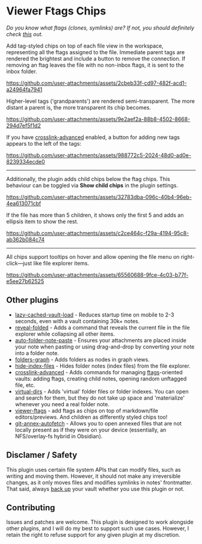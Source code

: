 # Viewer Ftags Chips

_Do you know what ftags (clones, symlinks) are? If not, you should definitely check [this](https://github.com/d7sd6u/obsidian-lazy-cached-vault-load?tab=readme-ov-file#wait-a-minute-what-are-folderindex-notes-what-are-ftags-what-do-you-mean-annexed) out._

Add tag-styled chips on top of each file view in the workspace, representing all the ftags assigned to the file. Immediate parent tags are rendered the brightest and include a button to remove the connection. If removing an ftag leaves the file with no non-inbox ftags, it is sent to the inbox folder.

https://github.com/user-attachments/assets/2cbeb33f-cd97-482f-acd1-a24964fa7941

Higher-level tags ('grandparents') are rendered semi-transparent. The more distant a parent is, the more transparent its chip becomes.

https://github.com/user-attachments/assets/9e2aef2a-88b8-4502-8668-294d7ef5f1d2

If you have [crosslink-advanced](https://github.com/d7sd6u/obsidian-crosslink-advanced) enabled, a button for adding new tags appears to the left of the tags:

https://github.com/user-attachments/assets/988772c5-2024-48d0-ad0e-8239334ecde0

---

Additionally, the plugin adds child chips below the ftag chips. This behaviour can be toggled via **Show child chips** in the plugin settings.

https://github.com/user-attachments/assets/32783dba-096c-40b4-96eb-4ea613071cbf

If the file has more than 5 children, it shows only the first 5 and adds an ellipsis item to show the rest.

https://github.com/user-attachments/assets/c2ce464c-f29a-4194-95c8-ab362b084c74

---

All chips support tooltips on hover and allow opening the file menu on right-click—just like file explorer items.

https://github.com/user-attachments/assets/65560688-9fce-4c03-b77f-e5ee27b62525

## Other plugins

- [lazy-cached-vault-load](https://github.com/d7sd6u/obsidian-lazy-cached-vault-load) - Reduces startup time on mobile to 2-3 seconds, even with a vault containing 30k+ notes.
- [reveal-folded](https://github.com/d7sd6u/obsidian-reveal-folded) - Adds a command that reveals the current file in the file explorer while collapsing all other items.
- [auto-folder-note-paste](https://github.com/d7sd6u/obsidian-auto-folder-note-paste) - Ensures your attachments are placed inside your note when pasting or using drag-and-drop by converting your note into a folder note.
- [folders-graph](https://github.com/d7sd6u/obsidian-folders-graph) - Adds folders as nodes in graph views.
- [hide-index-files](https://github.com/d7sd6u/obsidian-hide-index-files) - Hides folder notes (index files) from the file explorer.
- [crosslink-advanced](https://github.com/d7sd6u/obsidian-crosslink-advanced) - Adds commands for managing [ftags](https://github.com/d7sd6u/obsidian-lazy-cached-vault-load?tab=readme-ov-file#wait-a-minute-what-are-folderindex-notes-what-are-ftags-what-do-you-mean-annexed)-oriented vaults: adding ftags, creating child notes, opening random unftagged file, etc.
- [virtual-dirs](https://github.com/d7sd6u/obsidian-virtual-dirs) - Adds 'virtual' folder files or folder indexes. You can open and search for them, but they do not take up space and 'materialize' whenever you need a real folder note.
- [viewer-ftags](https://github.com/d7sd6u/obsidian-viewer-ftags) - add ftags as chips on top of markdown/file editors/previews. And children as differently styled chips too!
- [git-annex-autofetch](https://github.com/d7sd6u/obsidian-git-annex-autofetch) - Allows you to open annexed files that are not locally present as if they were on your device (essentially, an NFS/overlay-fs hybrid in Obsidian).

## Disclamer / Safety

This plugin uses certain file system APIs that can modify files, such as writing and moving them. However, it should not make any irreversible changes, as it only moves files and modifies symlinks in notes' frontmatter. That said, always [back up](https://en.wikipedia.org/wiki/Backup#:~:text=3-2-1%20rule) your vault whether you use this plugin or not.

## Contributing

Issues and patches are welcome. This plugin is designed to work alongside other plugins, and I will do my best to support such use cases. However, I retain the right to refuse support for any given plugin at my discretion.
